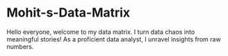 # Mohit-s-Data-Matrix
Hello everyone, welcome to my data matrix.
I turn data chaos into meaningful stories! As a proficient data analyst, I unravel insights from raw numbers.

